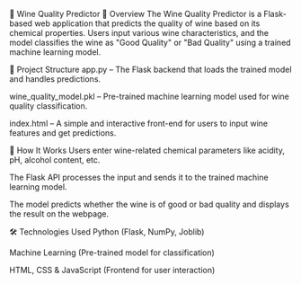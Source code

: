 🍷 Wine Quality Predictor
📌 Overview
The Wine Quality Predictor is a Flask-based web application that predicts the quality of wine based on its chemical properties. Users input various wine characteristics, and the model classifies the wine as "Good Quality" or "Bad Quality" using a trained machine learning model.

📂 Project Structure
app.py – The Flask backend that loads the trained model and handles predictions.

wine_quality_model.pkl – Pre-trained machine learning model used for wine quality classification.

index.html – A simple and interactive front-end for users to input wine features and get predictions.

🚀 How It Works
Users enter wine-related chemical parameters like acidity, pH, alcohol content, etc.

The Flask API processes the input and sends it to the trained machine learning model.

The model predicts whether the wine is of good or bad quality and displays the result on the webpage.

🛠 Technologies Used
Python (Flask, NumPy, Joblib)

Machine Learning (Pre-trained model for classification)

HTML, CSS & JavaScript (Frontend for user interaction)
